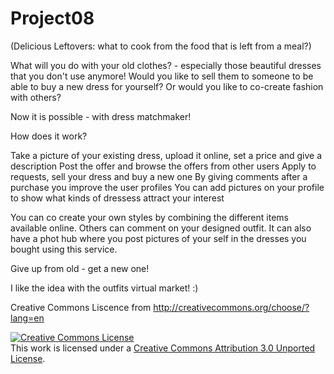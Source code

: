 Project08
=========
(Delicious Leftovers: what to cook from the food that is left from a meal?)

What will you do with your old clothes? - especially those beautiful dresses that you don't use anymore!
Would you like to sell them to someone to be able to buy a new dress for yourself?
Or would you like to co-create fashion with others?

Now it is possible - with dress matchmaker! 

How does it work?

Take a picture of your existing dress, upload it online, set a price and give a description
Post the offer and browse the offers from other users
Apply to requests, sell your dress and buy a new one
By giving comments after a purchase you improve the user profiles
You can add pictures on your profile to show what kinds of dressess attract your interest 

You can co create your own styles by combining the different items available online. Others can comment on your designed outfit.            It can also have a phot hub where you post pictures of your self in the dresses you bought using this service.

Give up from old - get a new one!

I like the idea with the outfits virtual market! :)

Creative Commons Liscence from http://creativecommons.org/choose/?lang=en

<a rel="license" href="http://creativecommons.org/licenses/by/3.0/"><img alt="Creative Commons License" style="border-width:0" src="http://i.creativecommons.org/l/by/3.0/88x31.png" /></a><br />This work is licensed under a <a rel="license" href="http://creativecommons.org/licenses/by/3.0/">Creative Commons Attribution 3.0 Unported License</a>.

